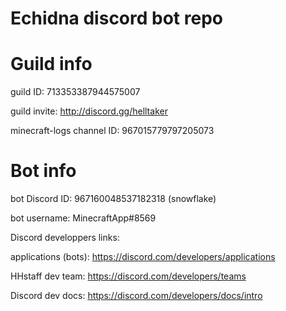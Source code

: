 # Echidna discord bot repo
# Guild info
guild ID: 713353387944575007

guild invite: http://discord.gg/helltaker 

minecraft-logs channel ID: 967015779797205073

# Bot info
bot Discord ID: 967160048537182318 (snowflake)

bot username: MinecraftApp#8569

Discord developpers links:

applications (bots): https://discord.com/developers/applications

HHstaff dev team: https://discord.com/developers/teams

Discord dev docs: https://discord.com/developers/docs/intro

